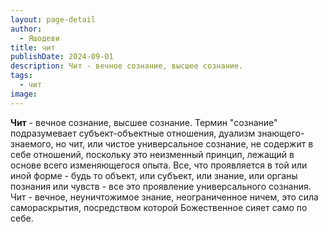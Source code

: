 ```yaml
---
layout: page-detail
author:
  - Яшодеви
title: чит
publishDate: 2024-09-01
description: Чит - вечное сознание, высшее сознание.
tags:
  - чит
image:
---
```

**Чит** - вечное сознание, высшее сознание. Термин "сознание" подразумевает субъект-объектные отношения, дуализм знающего-знаемого, но чит, или чистое универсальное сознание, не содержит в себе отношений, поскольку это неизменный принцип, лежащий в основе всего изменяющегося опыта. Все, что проявляется в той или иной форме - будь то объект, или субъект, или знание, или органы познания или чувств - все это проявление универсального сознания. Чит - вечное, неуничтожимое знание, неограниченное ничем, это сила самораскрытия, посредством которой Божественное сияет само по себе.

